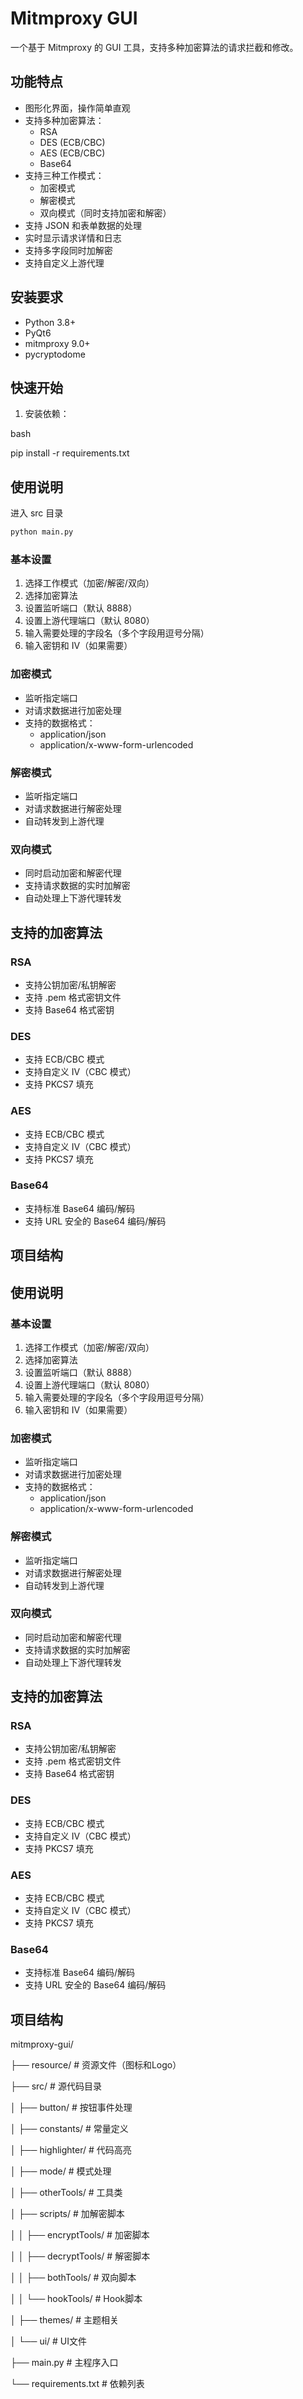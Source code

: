 # Mitmproxy GUI

一个基于 Mitmproxy 的 GUI 工具，支持多种加密算法的请求拦截和修改。

## 功能特点

- 图形化界面，操作简单直观
- 支持多种加密算法：
  - RSA
  - DES (ECB/CBC)
  - AES (ECB/CBC)
  - Base64
- 支持三种工作模式：
  - 加密模式
  - 解密模式
  - 双向模式（同时支持加密和解密）
- 支持 JSON 和表单数据的处理
- 实时显示请求详情和日志
- 支持多字段同时加解密
- 支持自定义上游代理

## 安装要求

- Python 3.8+
- PyQt6
- mitmproxy 9.0+
- pycryptodome

## 快速开始

1. 安装依赖：

bash

pip install -r requirements.txt



## 使用说明



进入 src 目录

```python
python main.py
```



### 基本设置

1. 选择工作模式（加密/解密/双向）
2. 选择加密算法
3. 设置监听端口（默认 8888）
4. 设置上游代理端口（默认 8080）
5. 输入需要处理的字段名（多个字段用逗号分隔）
6. 输入密钥和 IV（如果需要）

### 加密模式

- 监听指定端口
- 对请求数据进行加密处理
- 支持的数据格式：
  - application/json
  - application/x-www-form-urlencoded

### 解密模式

- 监听指定端口
- 对请求数据进行解密处理
- 自动转发到上游代理

### 双向模式

- 同时启动加密和解密代理
- 支持请求数据的实时加解密
- 自动处理上下游代理转发

## 支持的加密算法

### RSA

- 支持公钥加密/私钥解密
- 支持 .pem 格式密钥文件
- 支持 Base64 格式密钥

### DES

- 支持 ECB/CBC 模式
- 支持自定义 IV（CBC 模式）
- 支持 PKCS7 填充

### AES

- 支持 ECB/CBC 模式
- 支持自定义 IV（CBC 模式）
- 支持 PKCS7 填充

### Base64

- 支持标准 Base64 编码/解码
- 支持 URL 安全的 Base64 编码/解码

## 项目结构

## 使用说明

### 基本设置

1. 选择工作模式（加密/解密/双向）
2. 选择加密算法
3. 设置监听端口（默认 8888）
4. 设置上游代理端口（默认 8080）
5. 输入需要处理的字段名（多个字段用逗号分隔）
6. 输入密钥和 IV（如果需要）

### 加密模式

- 监听指定端口
- 对请求数据进行加密处理
- 支持的数据格式：
  - application/json
  - application/x-www-form-urlencoded

### 解密模式

- 监听指定端口
- 对请求数据进行解密处理
- 自动转发到上游代理

### 双向模式

- 同时启动加密和解密代理
- 支持请求数据的实时加解密
- 自动处理上下游代理转发

## 支持的加密算法

### RSA

- 支持公钥加密/私钥解密
- 支持 .pem 格式密钥文件
- 支持 Base64 格式密钥

### DES

- 支持 ECB/CBC 模式
- 支持自定义 IV（CBC 模式）
- 支持 PKCS7 填充

### AES

- 支持 ECB/CBC 模式
- 支持自定义 IV（CBC 模式）
- 支持 PKCS7 填充

### Base64

- 支持标准 Base64 编码/解码
- 支持 URL 安全的 Base64 编码/解码

## 项目结构
mitmproxy-gui/

├── resource/ # 资源文件（图标和Logo）

├── src/ # 源代码目录

│ ├── button/ # 按钮事件处理

│ ├── constants/ # 常量定义

│ ├── highlighter/ # 代码高亮

│ ├── mode/ # 模式处理

│ ├── otherTools/ # 工具类

│ ├── scripts/ # 加解密脚本

│ │ ├── encryptTools/ # 加密脚本

│ │ ├── decryptTools/ # 解密脚本

│ │ ├── bothTools/ # 双向脚本

│ │ └── hookTools/ # Hook脚本

│ ├── themes/ # 主题相关

│ └── ui/ # UI文件

├── main.py # 主程序入口

└── requirements.txt # 依赖列表
